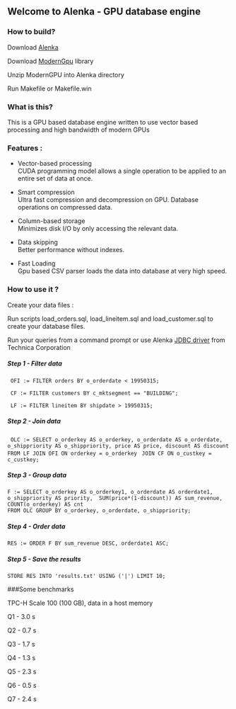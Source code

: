 ## Welcome to Alenka - GPU database engine

### How to build?

Download [Alenka](https://github.com/antonmks/Alenka/archive/master.zip)


Download [ModernGpu](https://github.com/NVlabs/moderngpu) library

Unzip ModernGPU into Alenka directory

Run Makefile or Makefile.win


### What is this?

This is a GPU based database engine written to use vector based processing and high bandwidth of modern GPUs

### Features :

  *  Vector-based processing  
    CUDA programming model allows a single operation to be applied to an entire set of data at once.
	
  * Smart compression  
    Ultra fast compression and decompression on GPU.
	Database operations on compressed data.
	
  * Column-based storage  
    Minimizes disk I/O by only accessing the relevant data.

  * Data skipping  
    Better performance without indexes.	

  * Fast Loading  
    Gpu based CSV parser loads the data into database at very high speed. 

### How to use it ?

Create your data files :

Run scripts load_orders.sql, load_lineitem.sql and load_customer.sql to create your database files.

Run your queries from a command prompt or use Alenka [JDBC driver](https://github.com/Technica-Corporation/Alenka-JDBC) from Technica Corporation


##### Step 1 - Filter data

` OFI := FILTER orders BY o_orderdate < 19950315;`

` CF := FILTER customers BY c_mktsegment == "BUILDING";`

` LF := FILTER lineitem BY shipdate > 19950315;`

##### Step 2 - Join data

` OLC := SELECT o_orderkey AS o_orderkey, o_orderdate AS o_orderdate,`
` o_shippriority AS o_shippriority, price AS price, discount AS discount`
` FROM LF JOIN OFI ON orderkey = o_orderkey `
` JOIN CF ON o_custkey = c_custkey;`

##### Step 3 - Group data

` F := SELECT o_orderkey AS o_orderkey1, o_orderdate AS orderdate1, `
`o_shippriority AS priority,  SUM(price*(1-discount)) AS sum_revenue,
 COUNT(o_orderkey) AS cnt`  
`FROM OLC GROUP BY o_orderkey, o_orderdate, o_shippriority;`	


##### Step 4 - Order data


`RES := ORDER F BY sum_revenue DESC, orderdate1 ASC;`


##### Step 5 - Save the results 


`STORE RES INTO 'results.txt' USING ('|') LIMIT 10;`


###Some benchmarks

TPC-H Scale 100 (100 GB), data in a host memory

Q1 - 3.0 s

Q2 - 0.7 s

Q3 - 1.7 s

Q4 - 1.3 s

Q5 - 2.3 s

Q6 - 0.5 s

Q7 - 2.4 s
